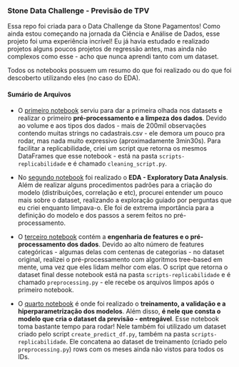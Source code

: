### Stone Data Challenge - Previsão de TPV

Essa repo foi criada para o Data Challenge da Stone Pagamentos! Como ainda estou começando na jornada da Ciência e Análise de Dados, esse projeto foi uma experiência incrível! Eu já havia estudado e realizado projetos alguns poucos projetos de regressão antes, mas ainda não complexos como esse - acho que nunca aprendi tanto com um dataset. 

Todos os notebooks possuem um resumo do que foi realizado ou do que foi descoberto utilizando eles (no caso do EDA). 

#### Sumário de Arquivos

* O [primeiro notebook](https://github.com/nicolasbuen/stone-data-challenge/blob/master/1.%20Understanding%20and%20Cleaning.ipynb) serviu para dar a primeira olhada nos datasets e realizar o primeiro **pré-processamento e a limpeza dos dados**. Devido ao volume e aos tipos dos dados - mais de 200mil observações contendo muitas strings no cadastrais.csv - ele demora um pouco pra rodar, mas nada muito expressivo (aproximadamente 3min30s). Para facilitar a replicabilidade, criei um script que retorna os mesmos DataFrames que esse notebook - está na pasta `scripts-replicabilidade` e é chamado `cleaning_script.py`.  


* No [segundo notebook](https://github.com/nicolasbuen/stone-data-challenge/blob/master/2.%20EDA.ipynb) foi realizado o **EDA - Exploratory Data Analysis**. Além de realizar alguns procedimentos padrões para a criação do modelo (distribuições, correlação e etc), procurei entender um pouco mais sobre o dataset, realizando a exploração guiado por perguntas que eu criei enquanto limpava-o. Ele foi de extrema importância para a definição do modelo e dos passos a serem feitos no pré-processamento.


* O [terceiro notebook](https://github.com/nicolasbuen/stone-data-challenge/blob/master/3.%20Feature%20Engineering%20e%20Preprocessing.ipynb) contém a **engenharia de features e o pré-processamento dos dados**. Devido ao alto número de features categóricas - algumas delas com centenas de categorias - no dataset original, realizei o pré-processamento com algoritmos tree-based em mente, uma vez que eles lidam melhor com elas. O script que retorna o dataset final desse notebook está na pasta `scripts-replicabilidade` e é chamado `preprocessing.py` - ele recebe os arquivos limpos após o primeiro notebook.


* O [quarto notebook](https://github.com/nicolasbuen/stone-data-challenge/blob/master/4.%20Modelling.ipynb) é onde foi realizado o **treinamento, a validação e a hiperparametrização dos modelos**. Além disso, **é nele que consta o modelo que cria o dataset da previsão - entregável**. Esse notebook toma bastante tempo para rodar! Nele também foi utilizado um dataset criado pelo script `create_predict_df.py`, também na pasta `scripts-replicabilidade`. Ele concatena ao dataset de treinamento (criado pelo `preprocessing.py`) rows com os meses ainda não vistos para todos os IDs. 

